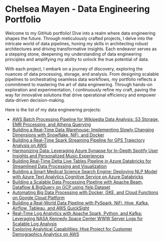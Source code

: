 # Chelsea Mayen - Data Engineering Portfolio
Welcome to my GitHub portfolio! Dive into a realm where data engineering shapes the future. Through meticulously crafted projects, I delve into the intricate world of data pipelines, honing my skills in architecting robust architectures and driving transformative insights. Each endeavor serves as a stepping stone, deepening my understanding of data engineering principles and amplifying my ability to unlock the true potential of data.

With each project, I embark on a journey of discovery, exploring the nuances of data processing, storage, and analysis. From designing scalable pipelines to orchestrating seamless data workflows, my portfolio reflects a commitment to mastering the art of data engineering. Through hands-on exploration and experimentation, I continuously refine my craft, paving the way for innovative solutions that drive operational efficiency and empower data-driven decision-making.


Here is the list of my data engineering projects:

* [AWS Batch Processing Pipeline for Wikipedia Data Analysis: S3 Storage, EMR Processing, and Athena Querying](https://github.com/cmayen18/DataEngineeringPortfolio/tree/main/Projects/AWS%20Batch%20Processing%20Pipeline%20for%20Wikipedia%20Data%20Analysis)
* [Building a Real-Time Data Warehouse: Implementing Slowly Changing Dimensions with Snowflake, NiFi, and Docker](https://github.com/cmayen18/DataEngineeringPortfolio/tree/main/Projects/Building%20a%20Real-Time%20Data%20Warehouse)
* [Building a Real-Time Spark Streaming Pipeline for GPS Trajectory Analysis on AWS](https://github.com/cmayen18/DataEngineeringPortfolio/tree/main/Projects/uilding%20a%20Real-Time%20Spark%20Streaming%20Pipeline%20for%20GPS%20Trajectory%20Analysis%20on%20AWS)
* [Harmonizing Data: Leveraging Azure Synapse for In-Depth Spotify User Insights and Personalized Music Experiences](https://github.com/cmayen18/DataEngineeringPortfolio/tree/main/Projects/Harmonizing%20Data%3A%20Leveraging%20Azure%20Synapse%20for%20In-Depth%20Spotify%20User%20Insights%20and%20Personalized%20Music%20Experiences)
* [Building Real-Time Delta Live Tables Pipeline in Azure Databricks for Streamlined Data Processing and Visualization](https://github.com/cmayen18/DataEngineeringPortfolio/tree/main/Projects/Building%20Real-Time%20Delta%20Live%20Tables%20Pipeline%20in%20Azure%20Databricks%20for%20Streamlined%20Data%20Processing%20and%20Visualization)
* [Building a Smart Medical Science Search Engine: Deploying NLP Model with Azure Text Analytics Cognitive Service on Azure Databricks](https://github.com/cmayen18/DataEngineeringPortfolio/tree/main/Projects/Building%20a%20Smart%20Medical%20Science%20Search%20Engine%3A%20Deploying%20NLP%20Model%20with%20Azure%20Text%20Analytics%20Cognitive%20Service%20on%20Azure%20Databricks)
* [Building a Scalable Data Processing Pipeline with Apache Beam, Dataflow & BigQuery on GCP using Yelp Dataset](https://github.com/cmayen18/DataEngineeringPortfolio/tree/main/Projects/Building%20a%20Scalable%20Data%20Processing%20Pipeline%20with%20Apache%20Beam%2C%20Dataflow%20%26%20BigQuery%20on%20GCP%20using%20Yelp%20Dataset)
* [Automating Big Data Processing with Docker, GKE, and Cloud Functions on Google Cloud Platform](https://github.com/cmayen18/DataEngineeringPortfolio/tree/main/Projects/Building%20a%20Scalable%20Data%20Processing%20Pipeline%20with%20Apache%20Beam%2C%20Dataflow%20%26%20BigQuery%20on%20GCP%20using%20Yelp%20Dataset)
* [Building a Real-World Data Pipeline with PySpark, NiFi, Hive, Kafka, Airflow, Tableau, and AWS QuickSight](https://github.com/cmayen18/DataEngineeringPortfolio/tree/main/Projects/Building%20a%20Real-World%20Data%20Pipeline%20with%20PySpark%2C%20NiFi%2C%20Hive%2C%20Kafka%2C%20Airflow%2C%20Tableau%2C%20and%20AWS%20QuickSight)
* [Real-Time Log Analytics with Apache Spark, Python, and Kafka: Leveraging NASA Kennedy Space Center WWW Server Logs for Scalable Log Analysis](https://github.com/cmayen18/DataEngineeringPortfolio/tree/main/Projects/Real-Time%20Log%20Analytics%20with%20Apache%20Spark%2C%20Python%2C%20and%20Kafka%3A%20Leveraging%20NASA%20Kennedy%20Space%20Center%20WWW%20Server%20Logs%20for%20Scalable%20Log%20Analysis)
* [Exploring Analytical Capabilities: Hive Project for Customer Demographics Analytics on AWS](https://github.com/cmayen18/DataEngineeringPortfolio/tree/main/Projects/Exploring%20Analytical%20Capabilities%3A%20Hive%20Project%20for%20Customer%20Demographics%20Analytics%20on%20AWS)




